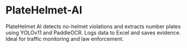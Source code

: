 # PlateHelmet-AI
PlateHelmet AI detects no-helmet violations and extracts number plates using YOLOv11 and PaddleOCR. Logs data to Excel and saves evidence. Ideal for traffic monitoring and law enforcement.

